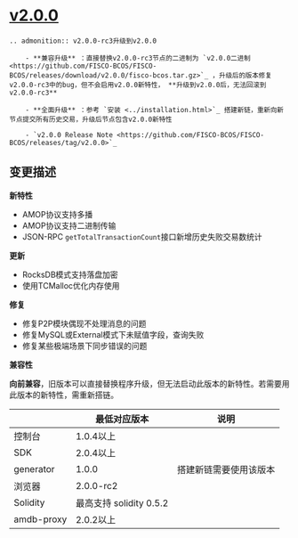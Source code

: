 # [v2.0.0](https://github.com/FISCO-BCOS/FISCO-BCOS/releases/tag/v2.0.0)

```eval_rst
.. admonition:: v2.0.0-rc3升级到v2.0.0

    - **兼容升级** ：直接替换v2.0.0-rc3节点的二进制为 `v2.0.0二进制 <https://github.com/FISCO-BCOS/FISCO-BCOS/releases/download/v2.0.0/fisco-bcos.tar.gz>`_ ，升级后的版本修复v2.0.0-rc3中的bug，但不会启用v2.0.0新特性， **升级到v2.0.0后，无法回滚到v2.0.0-rc3**

    - **全面升级** ：参考 `安装 <../installation.html>`_ 搭建新链，重新向新节点提交所有历史交易，升级后节点包含v2.0.0新特性

    - `v2.0.0 Release Note <https://github.com/FISCO-BCOS/FISCO-BCOS/releases/tag/v2.0.0>`_
```

## 变更描述

**新特性**

- AMOP协议支持多播
- AMOP协议支持二进制传输
- JSON-RPC `getTotalTransactionCount`接口新增历史失败交易数统计

**更新**

- RocksDB模式支持落盘加密
- 使用TCMalloc优化内存使用

**修复**

- 修复P2P模块偶现不处理消息的问题
- 修复MySQL或External模式下未赋值字段，查询失败
- 修复某些极端场景下同步错误的问题

**兼容性**

**向前兼容**，旧版本可以直接替换程序升级，但无法启动此版本的新特性。若需要用此版本的新特性，需重新搭链。

|           | 最低对应版本          | 说明          |
| --------- | ------------------- | ---------------------- |
| 控制台     | 1.0.4以上      |        |
| SDK       | 2.0.4以上   |                 |
| generator | 1.0.0      |  搭建新链需要使用该版本     |
| 浏览器     | 2.0.0-rc2   |                        |
| Solidity  | 最高支持 solidity 0.5.2      |             |
| amdb-proxy| 2.0.2以上       |                       |                  |
